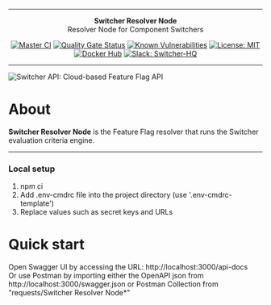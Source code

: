 ***

<div align="center">
<b>Switcher Resolver Node</b><br>
Resolver Node for Component Switchers<br>
</div>

<div align="center">

[![Master CI](https://github.com/switcherapi/switcher-resolver-node/actions/workflows/master.yml/badge.svg?branch=master)](https://github.com/switcherapi/switcher-resolver-node/actions/workflows/master.yml)
[![Quality Gate Status](https://sonarcloud.io/api/project_badges/measure?project=switcherapi_switcher-resolver-node&metric=alert_status)](https://sonarcloud.io/dashboard?id=switcherapi_switcher-resolver-node)
[![Known Vulnerabilities](https://snyk.io/test/github/switcherapi/switcher-resolver-node/badge.svg)](https://snyk.io/test/github/switcherapi/switcher-resolver-node)
[![License: MIT](https://img.shields.io/badge/License-MIT-yellow.svg)](https://opensource.org/licenses/MIT)
[![Docker Hub](https://img.shields.io/docker/pulls/trackerforce/switcher-resolver-node.svg)](https://hub.docker.com/r/trackerforce/switcher-resolver-node)
[![Slack: Switcher-HQ](https://img.shields.io/badge/slack-@switcher/hq-blue.svg?logo=slack)](https://switcher-hq.slack.com/)

</div>

***

![Switcher API: Cloud-based Feature Flag API](https://github.com/switcherapi/switcherapi-assets/blob/master/logo/switcherapi_grey.png)

# About  

**Switcher Resolver Node** is the Feature Flag resolver that runs the Switcher evaluation criteria engine.

* * *

### Local setup
1. npm ci
2. Add .env-cmdrc file into the project directory (use '.env-cmdrc-template')
3. Replace values such as secret keys and URLs

# Quick start

Open Swagger UI by accessing the URL: http://localhost:3000/api-docs<br>
Or use Postman by importing either the OpenAPI json from http://localhost:3000/swagger.json or Postman Collection from "requests/Switcher Resolver Node*"